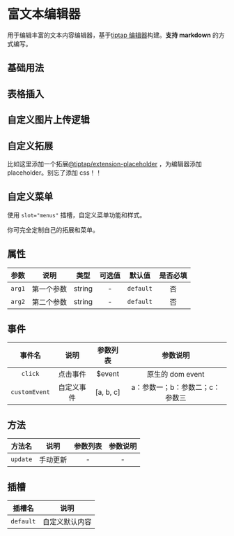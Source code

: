 <!-- 加载 demo 组件 start -->
<script setup>
import demo from './demo.vue'
import demo2 from './demo2.vue'
import demo3 from './demo3.vue'
import demo4 from './demo4.vue'
import demo5 from './demo5.vue'
</script>
<!-- 加载 demo 组件 end -->

<!-- 正文开始 -->

# 富文本编辑器

用于编辑丰富的文本内容编辑器，基于[tiptap 编辑器](https://tiptap.dev/)构建。**支持 markdown** 的方式编写。

## 基础用法

<demo-preview comp-name="RichEditor" demo-name="demo">
  <demo />
</demo-preview>

## 表格插入

<demo-preview comp-name="RichEditor" demo-name="demo2">
  <demo2 />
</demo-preview>

## 自定义图片上传逻辑

<demo-preview comp-name="RichEditor" demo-name="demo3">
  <demo3 />
</demo-preview>

## 自定义拓展

比如这里添加一个拓展[@tiptap/extension-placeholder](https://tiptap.dev/api/extensions/placeholder) ，为编辑器添加 placeholder。别忘了添加 css！！

<demo-preview comp-name="RichEditor" demo-name="demo4">
  <demo4 />
</demo-preview>

## 自定义菜单

使用 `slot="menus"` 插槽，自定义菜单功能和样式。

<demo-preview comp-name="RichEditor" demo-name="demo5">
  <demo5 />
</demo-preview>

你可完全定制自己的拓展和菜单。

## 属性

|  参数  |    说明    |  类型  | 可选值 |  默认值   | 是否必填 |
| :----: | :--------: | :----: | :----: | :-------: | :------: |
| `arg1` | 第一个参数 | string |   -    | `default` |    否    |
| `arg2` | 第二个参数 | string |   -    | `default` |    否    |

## 事件

|    事件名     |    说明    | 参数列表  |            参数说明             |
| :-----------: | :--------: | :-------: | :-----------------------------: |
|    `click`    |  点击事件  |  $event   |        原生的 dom event         |
| `customEvent` | 自定义事件 | [a, b, c] | a：参数一；b：参数二；c：参数三 |

## 方法

|  方法名  |   说明   | 参数列表 | 参数说明 |
| :------: | :------: | :------: | :------: |
| `update` | 手动更新 |    -     |    -     |

## 插槽

|  插槽名   |      说明      |
| :-------: | :------------: |
| `default` | 自定义默认内容 |
